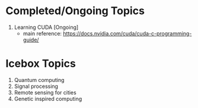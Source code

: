 # Completed/Ongoing Topics

1. Learning CUDA [Ongoing]
   - main reference: https://docs.nvidia.com/cuda/cuda-c-programming-guide/

# Icebox Topics

1. Quantum computing
1. Signal processing
1. Remote sensing for cities
1. Genetic inspired computing
